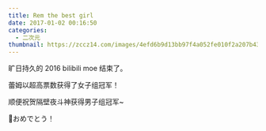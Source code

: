 ```yaml
---
title: Rem the best girl
date: 2017-01-02 00:16:50
categories:
  - 二次元
thumbnail: https://zccz14.com/images/4efd6b9d13bb97f4a052fe010f2a207b438d722f.jpg
---
```


旷日持久的 2016 bilibili moe 结束了。

蕾姆以超高票数获得了女子组冠军！

顺便祝贺隔壁夜斗神获得男子组冠军~

🎊おめでとう！
